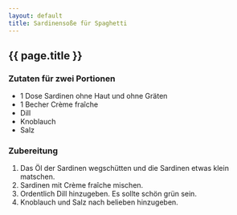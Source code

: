 ```yaml
---
layout: default
title: Sardinensoße für Spaghetti
---
```


## {{ page.title }}

### Zutaten für zwei Portionen

- 1 Dose Sardinen ohne Haut und ohne Gräten
- 1 Becher Crème fraîche
- Dill
- Knoblauch
- Salz

### Zubereitung

1. Das Öl der Sardinen wegschütten und die Sardinen etwas klein matschen.
2. Sardinen mit Crème fraîche mischen.
3. Ordentlich Dill hinzugeben. Es sollte schön grün sein.
4. Knoblauch und Salz nach belieben hinzugeben.
